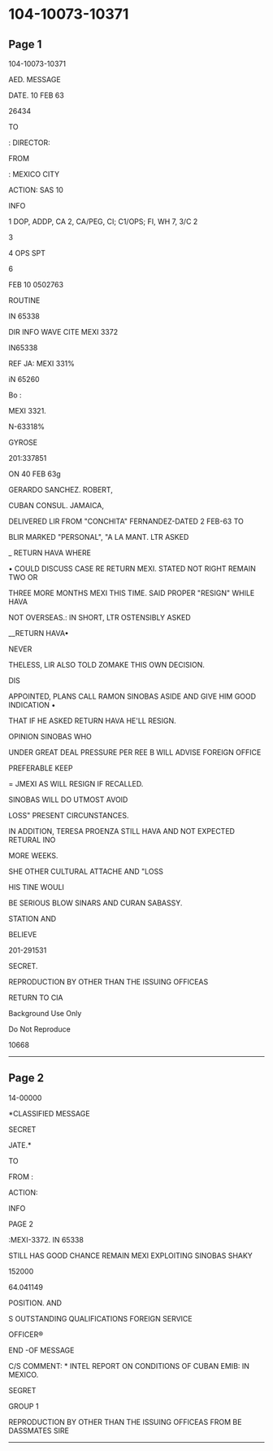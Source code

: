 # 104-10073-10371

## Page 1

104-10073-10371

AED. MESSAGE

DATE. 10 FEB 63

26434

TO

: DIRECTOR:

FROM

: MEXICO CITY

ACTION: SAS 10

INFO

1 DOP, ADDP, CA 2, CA/PEG, CI; C1/OPS; FI, WH 7, 3/C 2

3

4 OPS SPT

6

FEB 10 0502763

ROUTINE

IN 65338

DIR INFO WAVE CITE MEXI 3372

IN65338

REF JA: MEXI 331%

iN 65260

Bo :

MEXI 3321.

N-63318%

GYROSE

201:337851

ON 40 FEB 63g

GERARDO SANCHEZ. ROBERT,

CUBAN CONSUL. JAMAICA,

DELIVERED LIR FROM "CONCHITA" FERNANDEZ-DATED 2 FEB-63 TO

BLIR MARKED "PERSONAL", "A LA MANT. LTR ASKED

_ RETURN HAVA WHERE

• COULD DISCUSS CASE RE RETURN MEXI. STATED NOT RIGHT REMAIN TWO OR

THREE MORE MONTHS MEXI THIS TIME. SAID PROPER "RESIGN" WHILE HAVA

NOT OVERSEAS.: IN SHORT, LTR OSTENSIBLY ASKED

__RETURN HAVA•

NEVER

THELESS, LIR ALSO TOLD ZOMAKE THIS OWN DECISION.

DIS

APPOINTED, PLANS CALL RAMON SINOBAS ASIDE AND GIVE HIM GOOD INDICATION •

THAT IF HE ASKED RETURN HAVA HE'LL RESIGN.

OPINION SINOBAS WHO

UNDER GREAT DEAL PRESSURE PER REE B WILL ADVISE FOREIGN OFFICE

PREFERABLE KEEP

= JMEXI AS WILL RESIGN IF RECALLED.

SINOBAS WILL DO UTMOST AVOID

LOSS" PRESENT CIRCUNSTANCES.

IN ADDITION, TERESA PROENZA STILL HAVA AND NOT EXPECTED RETURAL INO

MORE WEEKS.

SHE OTHER CULTURAL ATTACHE AND "LOSS

HIS TINE WOULI

BE SERIOUS BLOW SINARS AND CURAN SABASSY.

STATION AND

BELIEVE

201-291531

SECRET.

REPRODUCTION BY OTHER THAN THE ISSUING OFFICEAS

RETURN TO CIA

Background Use Only

Do Not Reproduce

10668

---

## Page 2

14-00000

*CLASSIFIED MESSAGE

SECRET

JATE.*

TO

FROM :

ACTION:

INFO

PAGE 2

:MEXI-3372. IN 65338

STILL HAS GOOD CHANCE REMAIN MEXI EXPLOITING SINOBAS SHAKY

152000

64.041149

POSITION. AND

S OUTSTANDING QUALIFICATIONS FOREIGN SERVICE

OFFICER®

END -OF MESSAGE

C/S COMMENT: * INTEL REPORT ON CONDITIONS OF CUBAN EMIB: IN MEXICO.

SEGRET

GROUP 1

REPRODUCTION BY OTHER THAN THE ISSUING OFFICEAS FROM BE DASSMATES SIRE

---

